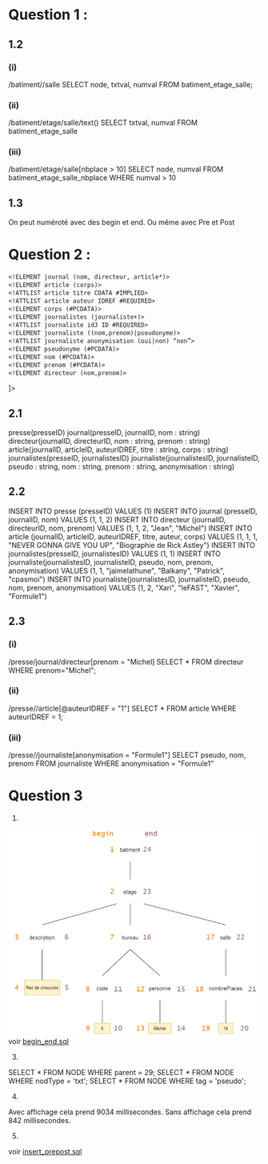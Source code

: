 # Question 1 :
## 1.2
### (i)
/batiment//salle
SELECT node, txtval, numval FROM batiment_etage_salle;

### (ii)
/batiment/etage/salle/text()
SELECT txtval, numval FROM batiment_etage_salle 

### (iii)
/batiment/etage/salle[nbplace > 10]
SELECT node, numval FROM batiment_etage_salle_nbplace WHERE numval > 10

## 1.3
On peut numéroté avec des begin et end. Ou même avec Pre et Post


# Question 2 :
<!DOCTYPE presse [
    <!ELEMENT presse (journal,journalistes)>
    <!ELEMENT journal (nom, directeur, article*)>
    <!ELEMENT article (corps)>
    <!ATTLIST article titre CDATA #IMPLIED>
    <!ATTLIST article auteur IDREF #REQUIRED>
    <!ELEMENT corps (#PCDATA)>
    <!ELEMENT journalistes (journaliste+)>
    <!ATTLIST journaliste idJ ID #REQUIRED>
    <!ELEMENT journaliste ((nom,prenom)|pseudonyme)>
    <!ATTLIST journaliste anonymisation (oui|non) “non”>
    <!ELEMENT pseudonyme (#PCDATA)>
    <!ELEMENT nom (#PCDATA)> 
    <!ELEMENT prenom (#PCDATA)>
    <!ELEMENT directeur (nom,prenom)> 
]>

## 2.1
presse(presseID)
journal(presseID, journalID, nom : string)
directeur(journalID, directeurID, nom : string, prenom : string)
article(journalID, articleID, auteurIDREF, titre : string, corps : string)
journalistes(presseID, journalistesID)
journaliste(journalistesID, journalisteID, pseudo : string, nom : string, prenom : string, anonymisation : string)

## 2.2
INSERT INTO presse (presseID) VALUES (1)
INSERT INTO journal (presseID, journalID, nom) VALUES (1, 1, 2)
INSERT INTO directeur (journalID, directeurID, nom, prenom) VALUES (1, 1, 2, "Jean", "Michel")
INSERT INTO article (journalID, articleID, auteurIDREF, titre, auteur, corps) VALUES (1, 1, 1, "NEVER GONNA GIVE YOU UP", "Biographie de Rick Astley")
INSERT INTO journalistes(presseID, journalistesID) VALUES (1, 1)
INSERT INTO journaliste(journalistesID, journalisteID, pseudo, nom, prenom, anonymisation) VALUES (1, 1, "jaimelathune", "Balkany", "Patrick", "cpasmoi")
INSERT INTO journaliste(journalistesID, journalisteID, pseudo, nom, prenom, anonymisation) VALUES (1, 2, "Xari", "leFAST", "Xavier", "Formule1")

## 2.3
### (i)
/presse/journal/directeur[prenom = "Michel]
SELECT * FROM directeur WHERE prenom="Michel";

### (ii)
/presse//article[@auteurIDREF = "1"]
SELECT * FROM article WHERE auteurIDREF = 1;

### (iii)
/presse//journaliste[anonymisation = "Formule1"]
SELECT pseudo, nom, prenom FROM journaliste WHERE anonymisation = "Formule1"

# Question 3
1.

![prout](./diagram/exo3.png)
voir [begin_end.sql](./sql/begin_end.sql)

3.
SELECT * FROM NODE WHERE parent = 29;
SELECT * FROM NODE WHERE nodType = 'txt';
SELECT * FROM NODE WHERE tag = 'pseudo';

4.
Avec affichage cela prend 9034 millisecondes.
Sans affichage cela prend 842 millisecondes.

5.
voir [insert_prepost.sql](./sql/insert_prepost.sql)